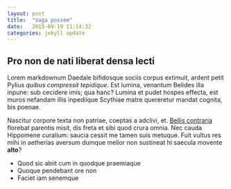 ```yaml
---
layout: post
title:  "Vaga possem"
date:   2015-09-19 11:14:32
categories: jekyll update
---
```

## Pro non de nati liberat densa lecti

Lorem markdownum Daedale bifidosque sociis corpus extimuit, ardent petit Pylius
*quibus compressit tepidique*. Est lumina, venantum Belides illa inpune: sub
cecidere imis; qua hanc? Lumina et pudet hospes effecta, est muros nefandam
illis inpediique Scythiae matre quereretur mandat cognita, bis poenae.

Nascitur corpore texta non patriae, coeptas a adclivi, et. [Bellis
contraria](http://www.reddit.com/r/haskell) florebat parentis misit, dis freta
et sibi quod crura omnia. Nec cauda Hippomene curalium: saucia cessit me tamen
suis metuque. Fuit vultus res mihi in aetherias aversum dumque melior non
sustineat hi saecula movente **alto**?

- Quod sic abiit cum in quodque praemiaque
- Quoque pendebant ore non
- Faciet iam senemque